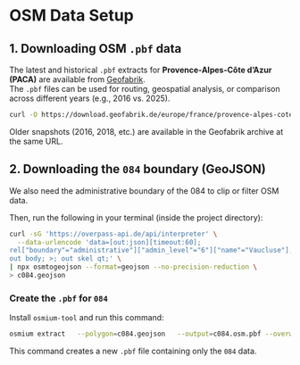 # OSM Data Setup

## 1. Downloading OSM `.pbf` data

The latest and historical `.pbf` extracts for **Provence-Alpes-Côte d’Azur (PACA)** are available from [Geofabrik](https://download.geofabrik.de/europe/france/provence-alpes-cote-d-azur.html).  
The `.pbf` files can be used for routing, geospatial analysis, or comparison across different years (e.g., 2016 vs. 2025).

```bash
curl -O https://download.geofabrik.de/europe/france/provence-alpes-cote-d-azur-latest.osm.pbf
```

Older snapshots (2016, 2018, etc.) are available in the Geofabrik archive at the same URL.

## 2. Downloading the `084` boundary (GeoJSON)

We also need the administrative boundary of the 084 to clip or filter OSM data.

Then, run the following in your terminal (inside the project directory):

```bash
curl -sG 'https://overpass-api.de/api/interpreter' \
  --data-urlencode 'data=[out:json][timeout:60];
rel["boundary"="administrative"]["admin_level"="6"]["name"="Vaucluse"];
out body; >; out skel qt;' \
| npx osmtogeojson --format=geojson --no-precision-reduction \
> c084.geojson
```

### Create the `.pbf` for `084`

Install `osmium-tool` and run this command:
```bash
osmium extract   --polygon=c084.geojson   --output=c084.osm.pbf --overwrite   paca-250917.pbf 
```

This command creates a new `.pbf` file containing only the `084` data.

